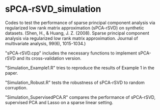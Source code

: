 # sPCA-rSVD_simulation
Codes to test the performance of sparse principal component analysis via regularized low rank matrix approximation (sPCA-rSVD) on synthetic datasets. (Shen, H., & Huang, J. Z. (2008). Sparse principal component analysis via regularized low rank matrix approximation. Journal of multivariate analysis, 99(6), 1015-1034.)

"sPCA-rSVD.cpp" includes the necessary functions to implement sPCA-rSVD and its cross-validation version.

"Simulation_Example1.R" tries to reproduce the results of Example 1 in the paper.

"Simulation_Robust.R" tests the robustness of sPCA-rSVD to random corruption.

"Simulation_SupervisedPCA.R" compares the performance of sPCA-rSVD, supervised PCA and Lasso on a sparse linear setting.
